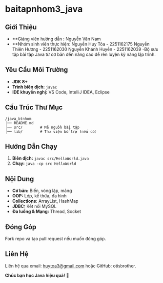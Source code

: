 # baitapnhom3_java

## Giới Thiệu
- **Giảng viên hướng dẫn : Nguyễn Văn Nam
- **Nhóm sinh viên thực hiện: Nguyễn Huy Tỏa - 2251162175 
                           Nguyễn Thiên Hương - 2251162030
                           Nguyễn Khánh Huyền - 2251162039
-Bộ sưu tập bài tập Java từ cơ bản đến nâng cao để rèn luyện kỹ năng lập trình.

## Yêu Cầu Môi Trường
- **JDK 8+**
- **Trình biên dịch:** `javac`
- **IDE khuyến nghị:** VS Code, IntelliJ IDEA, Eclipse

## Cấu Trúc Thư Mục
```
/java_btnhom
│── README.md
│── src/        # Mã nguồn bài tập
│── lib/        # Thư viện bổ trợ (nếu có)
```

## Hướng Dẫn Chạy
1. **Biên dịch:** `javac src/HelloWorld.java`
2. **Chạy:** `java -cp src HelloWorld`

## Nội Dung
- **Cơ bản:** Biến, vòng lặp, mảng
- **OOP:** Lớp, kế thừa, đa hình
- **Collections:** ArrayList, HashMap
- **JDBC:** Kết nối MySQL
- **Đa luồng & Mạng:** Thread, Socket

## Đóng Góp
Fork repo và tạo pull request nếu muốn đóng góp.

## Liên Hệ
Liên hệ qua email: huytoa3@gmail.com hoặc GitHub: otisbrother.

**Chúc bạn học Java hiệu quả!** 🚀

